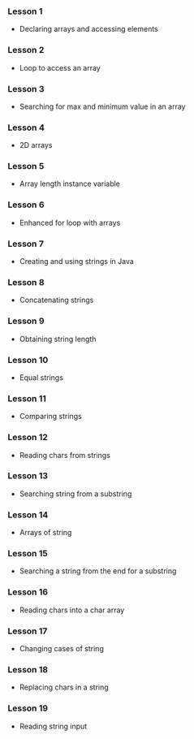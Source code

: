 ### Lesson 1
- Declaring arrays and accessing elements

### Lesson 2
- Loop to access an array

### Lesson 3
- Searching for max and minimum value in an array

### Lesson 4
- 2D arrays

### Lesson 5
- Array length instance variable

### Lesson 6
- Enhanced for loop with arrays

### Lesson 7
- Creating and using strings in Java

### Lesson 8
- Concatenating strings

### Lesson 9
- Obtaining string length

### Lesson 10
- Equal strings

### Lesson 11
- Comparing strings

### Lesson 12
- Reading chars from strings

### Lesson 13
- Searching string from a substring

### Lesson 14
- Arrays of string

### Lesson 15
- Searching a string from the end for a substring

### Lesson 16
- Reading chars into a char array 

### Lesson 17
- Changing cases of string

### Lesson 18
- Replacing chars in a string

### Lesson 19
- Reading string input